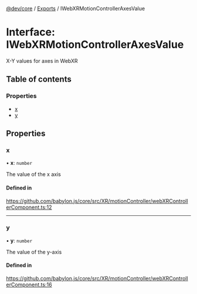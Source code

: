 [@dev/core](../README.md) / [Exports](../modules.md) / IWebXRMotionControllerAxesValue

# Interface: IWebXRMotionControllerAxesValue

X-Y values for axes in WebXR

## Table of contents

### Properties

- [x](IWebXRMotionControllerAxesValue.md#x)
- [y](IWebXRMotionControllerAxesValue.md#y)

## Properties

### x

• **x**: `number`

The value of the x axis

#### Defined in

https://github.com/babylon.js/core/src/XR/motionController/webXRControllerComponent.ts:12

___

### y

• **y**: `number`

The value of the y-axis

#### Defined in

https://github.com/babylon.js/core/src/XR/motionController/webXRControllerComponent.ts:16
